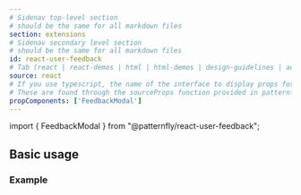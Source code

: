 ```yaml
---
# Sidenav top-level section
# should be the same for all markdown files
section: extensions
# Sidenav secondary level section
# should be the same for all markdown files
id: react-user-feedback
# Tab (react | react-demos | html | html-demos | design-guidelines | accessibility)
source: react
# If you use typescript, the name of the interface to display props for
# These are found through the sourceProps function provided in patternfly-docs.source.js
propComponents: ['FeedbackModal']
---
```


import { FeedbackModal } from "@patternfly/react-user-feedback";

## Basic usage

### Example

```js file="./Basic.tsx"

```
